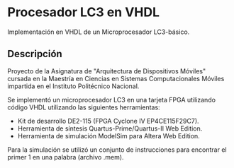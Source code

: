 # Procesador LC3 en VHDL

Implementación en VHDL de un Microprocesador LC3-básico.


## Descripción

Proyecto de la Asignatura de "Arquitectura de Dispositivos Móviles" cursada en la Maestría en Ciencias en Sistemas Computacionales Móviles impartida en el Instituto Politécnico Nacional.

Se implementó un microprocesador LC3 en una tarjeta FPGA utilizando código VHDL utilizando las siguientes herramientas:

* Kit de desarrollo DE2-115 (FPGA Cyclone IV EP4CE115F29C7).
* Herramienta de síntesis Quartus-Prime/Quartus-II Web Edition.
* Herramienta de simulación ModelSim para Altera Web Edition.

Para la simulación se utilizó un conjunto de instrucciones para encontrar el primer 1 en una palabra (archivo .mem).
